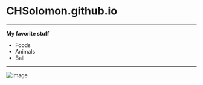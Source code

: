 # CHSolomon.github.io
---
**My favorite stuff**
- Foods
- Animals
- Ball
---
![image](https://encrypted-tbn0.gstatic.com/images?q=tbn:ANd9GcQ363CgmldrjqU6bRNyGZHSljkQUSV8izOhBA&usqp=CAU)
